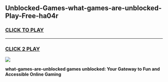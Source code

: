 
## Unblocked-Games-what-games-are-unblocked-Play-Free-ha04r
<h3>
<a href="https://premium76.site?title=what-games-are-unblocked&ref=24M">CLICK TO PLAY</a></h3>
<hr>

<h3>
<a href="https://premium76.site?title=what-games-are-unblocked&ref=24M">CLICK 2 PLAY</a>
  
</h3>

<a href="https://premium76.site?title=what-games-are-unblocked&ref=24M"><img src="https://clearcache.store/games.png"></a>


**what-games-are-unblocked games unblocked: Your Gateway to Fun and Accessible Online Gaming**
